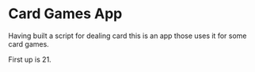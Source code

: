 # Card Games App

Having built a script for dealing card this is an app those uses it for some card games.

First up is 21.
